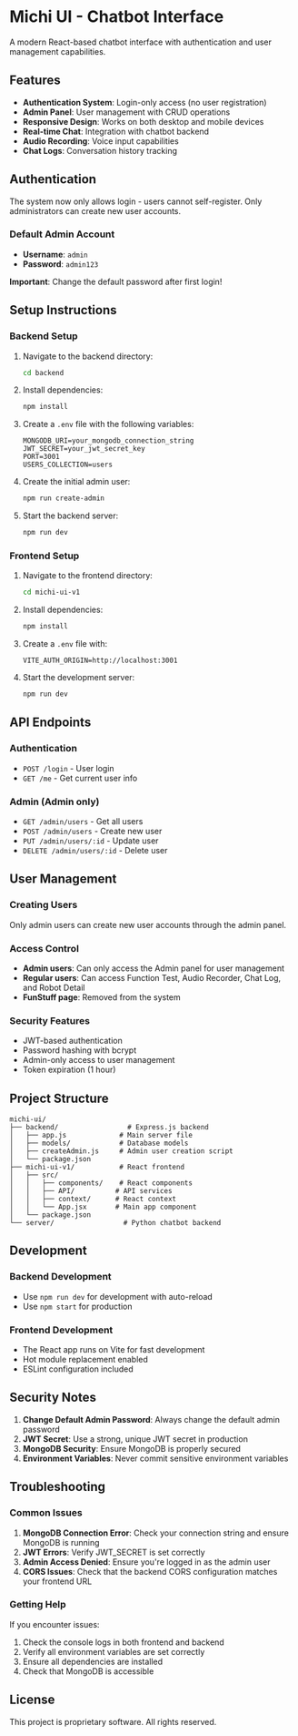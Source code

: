 # Michi UI - Chatbot Interface

A modern React-based chatbot interface with authentication and user management capabilities.

## Features

- **Authentication System**: Login-only access (no user registration)
- **Admin Panel**: User management with CRUD operations
- **Responsive Design**: Works on both desktop and mobile devices
- **Real-time Chat**: Integration with chatbot backend
- **Audio Recording**: Voice input capabilities
- **Chat Logs**: Conversation history tracking

## Authentication

The system now only allows login - users cannot self-register. Only administrators can create new user accounts.

### Default Admin Account

- **Username**: `admin`
- **Password**: `admin123`

**Important**: Change the default password after first login!

## Setup Instructions

### Backend Setup

1. Navigate to the backend directory:

   ```bash
   cd backend
   ```

2. Install dependencies:

   ```bash
   npm install
   ```

3. Create a `.env` file with the following variables:

   ```env
   MONGODB_URI=your_mongodb_connection_string
   JWT_SECRET=your_jwt_secret_key
   PORT=3001
   USERS_COLLECTION=users
   ```

4. Create the initial admin user:

   ```bash
   npm run create-admin
   ```

5. Start the backend server:

   ```bash
   npm run dev
   ```

### Frontend Setup

1. Navigate to the frontend directory:

   ```bash
   cd michi-ui-v1
   ```

2. Install dependencies:

   ```bash
   npm install
   ```

3. Create a `.env` file with:

   ```env
   VITE_AUTH_ORIGIN=http://localhost:3001
   ```

4. Start the development server:

   ```bash
   npm run dev
   ```

## API Endpoints

### Authentication

- `POST /login` - User login
- `GET /me` - Get current user info

### Admin (Admin only)

- `GET /admin/users` - Get all users
- `POST /admin/users` - Create new user
- `PUT /admin/users/:id` - Update user
- `DELETE /admin/users/:id` - Delete user

## User Management

### Creating Users

Only admin users can create new user accounts through the admin panel.

### Access Control

- **Admin users**: Can only access the Admin panel for user management
- **Regular users**: Can access Function Test, Audio Recorder, Chat Log, and Robot Detail
- **FunStuff page**: Removed from the system

### Security Features

- JWT-based authentication
- Password hashing with bcrypt
- Admin-only access to user management
- Token expiration (1 hour)

## Project Structure

```
michi-ui/
├── backend/                 # Express.js backend
│   ├── app.js             # Main server file
│   ├── models/            # Database models
│   ├── createAdmin.js     # Admin user creation script
│   └── package.json
├── michi-ui-v1/           # React frontend
│   ├── src/
│   │   ├── components/    # React components
│   │   ├── API/          # API services
│   │   ├── context/      # React context
│   │   └── App.jsx       # Main app component
│   └── package.json
└── server/                 # Python chatbot backend
```

## Development

### Backend Development

- Use `npm run dev` for development with auto-reload
- Use `npm start` for production

### Frontend Development

- The React app runs on Vite for fast development
- Hot module replacement enabled
- ESLint configuration included

## Security Notes

1. **Change Default Admin Password**: Always change the default admin password
2. **JWT Secret**: Use a strong, unique JWT secret in production
3. **MongoDB Security**: Ensure MongoDB is properly secured
4. **Environment Variables**: Never commit sensitive environment variables

## Troubleshooting

### Common Issues

1. **MongoDB Connection Error**: Check your connection string and ensure MongoDB is running
2. **JWT Errors**: Verify JWT_SECRET is set correctly
3. **Admin Access Denied**: Ensure you're logged in as the admin user
4. **CORS Issues**: Check that the backend CORS configuration matches your frontend URL

### Getting Help

If you encounter issues:

1. Check the console logs in both frontend and backend
2. Verify all environment variables are set correctly
3. Ensure all dependencies are installed
4. Check that MongoDB is accessible

## License

This project is proprietary software. All rights reserved.
